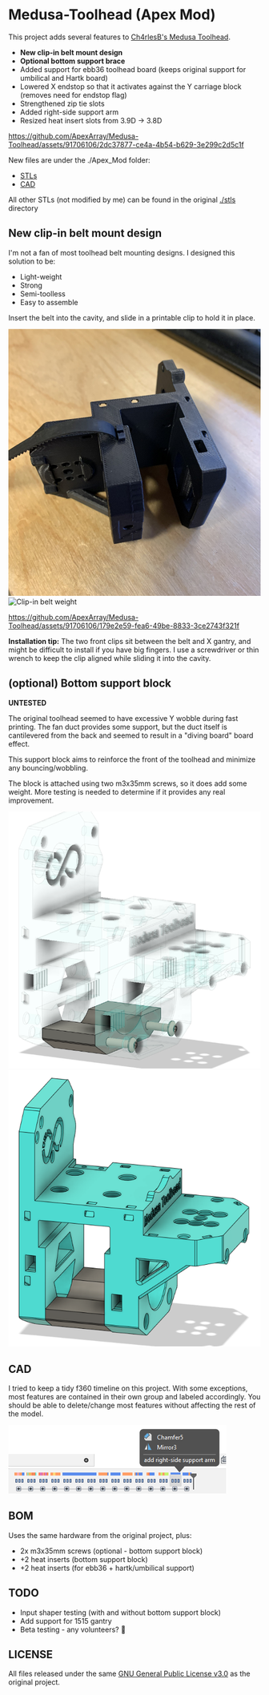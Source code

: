 # Medusa-Toolhead (Apex Mod)

This project adds several features to [Ch4rlesB's Medusa Toolhead](https://github.com/Ch4rlesB/Medusa-Toolhead/tree/main).

- **New clip-in belt mount design**
- **Optional bottom support brace**
- Added support for ebb36 toolhead board (keeps original support for umbilical and Hartk board)
- Lowered X endstop so that it activates against the Y carriage block (removes need for endstop flag)
- Strengthened zip tie slots
- Added right-side support arm
- Resized heat insert slots from 3.9D -> 3.8D

https://github.com/ApexArray/Medusa-Toolhead/assets/91706106/2dc37877-ce4a-4b54-b629-3e299c2d5c1f

New files are under the ./Apex_Mod folder:
- [STLs](./Apex_Mod/stls/)
- [CAD](./Apex_Mod/CAD/)

All other STLs (not modified by me) can be found in the original [./stls](./stls) directory

## New clip-in belt mount design

I'm not a fan of most toolhead belt mounting designs. I designed this solution to be:
- Light-weight
- Strong
- Semi-toolless
- Easy to assemble

Insert the belt into the cavity, and slide in a printable clip to hold it in place.

![Clip-in belt](img/apex_clip-in_belt.jpg)
![Clip-in belt weight](img/apex_clip-in_belt_weight.jpg)

https://github.com/ApexArray/Medusa-Toolhead/assets/91706106/179e2e59-fea6-49be-8833-3ce2743f321f

**Installation tip:** The two front clips sit between the belt and X gantry, and might be difficult to install if you have big fingers. I use a screwdriver or thin wrench to keep the clip aligned while sliding it into the cavity.

## (optional) Bottom support block

**UNTESTED**

The original toolhead seemed to have excessive Y wobble during fast printing. The fan duct provides some support, but the duct itself is cantilevered from the back and seemed to result in a "diving board" board effect.

This support block aims to reinforce the front of the toolhead and minimize any bouncing/wobbling.

The block is attached using two m3x35mm screws, so it does add some weight. More testing is needed to determine if it provides any real improvement.

![apex support block transparent](img/apex_support_block_transparent.png)
![apex support block](img/apex_support_block.png)

## CAD

I tried to keep a tidy f360 timeline on this project. With some exceptions, most features are contained in their own group and labeled accordingly. You should be able to delete/change most features without affecting the rest of the model.

![apex f360 timeline](./img/apex_f360_timeline.png)

## BOM

Uses the same hardware from the original project, plus:
- 2x m3x35mm screws (optional - bottom support block)
- +2 heat inserts (bottom support block)
- +2 heat inserts (for ebb36 + hartk/umbilical support)

## TODO

- Input shaper testing (with and without bottom support block)
- Add support for 1515 gantry
- Beta testing - any volunteers? 🙂

## LICENSE
All files released under the same [GNU General Public License v3.0](./LICENSE) as the original project.
